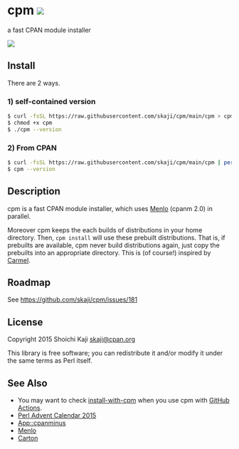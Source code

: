 # cpm [![](https://github.com/skaji/cpm/workflows/test/badge.svg)](https://github.com/skaji/cpm/actions)

a fast CPAN module installer

![](https://skaji.github.io/images/cpm-Plack.svg)

## Install

There are 2 ways.

### 1) self-contained version

```sh
$ curl -fsSL https://raw.githubusercontent.com/skaji/cpm/main/cpm > cpm
$ chmod +x cpm
$ ./cpm --version
```

### 2) From CPAN

```sh
$ curl -fsSL https://raw.githubusercontent.com/skaji/cpm/main/cpm | perl - install -g App::cpm
$ cpm --version
```

## Description

cpm is a fast CPAN module installer, which uses
[Menlo](https://metacpan.org/pod/Menlo) (cpanm 2.0) in parallel.

Moreover cpm keeps the each builds of distributions in your home directory.
Then, `cpm install` will use these prebuilt distributions.
That is, if prebuilts are available, cpm never build distributions again, just copy the prebuilts into an appropriate directory.
This is (of course!) inspired by [Carmel](https://github.com/miyagawa/Carmel).

## Roadmap

See https://github.com/skaji/cpm/issues/181

## License

Copyright 2015 Shoichi Kaji <skaji@cpan.org>

This library is free software; you can redistribute it and/or modify
it under the same terms as Perl itself.

## See Also

* You may want to check [install-with-cpm](https://github.com/marketplace/actions/install-with-cpm) when you use cpm with [GitHub Actions](https://help.github.com/en/actions).
* [Perl Advent Calendar 2015](http://www.perladvent.org/2015/2015-12-02.html)
* [App::cpanminus](https://metacpan.org/pod/App::cpanminus)
* [Menlo](https://metacpan.org/pod/Menlo)
* [Carton](https://metacpan.org/pod/Carton)
